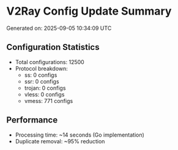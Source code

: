 # V2Ray Config Update Summary
Generated on: 2025-09-05 10:34:09 UTC

## Configuration Statistics
- Total configurations: 12500
- Protocol breakdown:
  - ss: 0 configs
  - ssr: 0 configs
  - trojan: 0 configs
  - vless: 0 configs
  - vmess: 771 configs

## Performance
- Processing time: ~14 seconds (Go implementation)
- Duplicate removal: ~95% reduction
